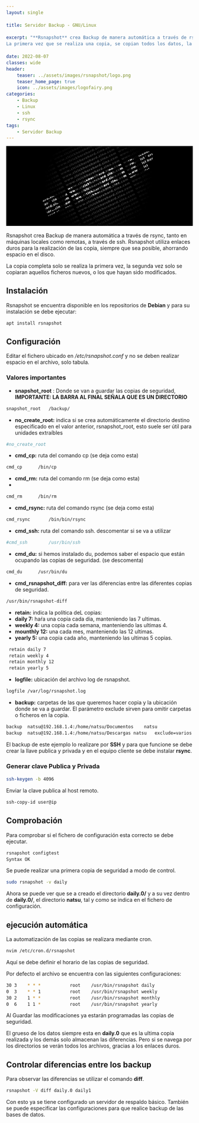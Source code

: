 ```yaml
---
layout: single

title: Servidor Backup - GNU/Linux

excerpt: "**Rsnapshot** crea Backup de manera automática a través de rsync, tanto en máquinas locales como remotas, a través de ssh. Rsnapshot utiliza enlaces duros para la realización de las copia, siempre que sea posible, ahorrando espacio en el disco.
La primera vez que se realiza una copia, se copian todos los datos, la segunda vez solo se copiaran aquellos ficheros nuevos, o los que hayan sido modificados."

date: 2022-08-07
classes: wide
header:
    teaser: ../assets/images/rsnapshot/logo.png
    teaser_home_page: true
    icon: ../assets/images/logofairy.png
categories:
    - Backup
    - Linux
    - ssh
    - rsync
tags:  
    - Servidor Backup
---
```



![](../assets/images/rsnapshot//wallpapers.png)

Rsnapshot crea Backup de manera automática a través de rsync, tanto en máquinas locales como remotas, a través de ssh. Rsnapshot utiliza enlaces duros para la realización de las copia, siempre que sea posible, ahorrando espacio en el disco.

La copia completa solo se realiza la primera vez, la segunda vez solo se copiaran aquellos ficheros nuevos, o los que hayan sido modificados.

## Instalación 

Rsnapshot se encuentra disponible en los repositorios de **Debian** y para su instalación se debe ejecutar:

```bash
apt install rsnapshot
```

## Configuración 

Editar el fichero ubicado en _/etc/rsnapshot.conf_ y no se deben realizar espacio en el archivo, solo tabula.

### Valores importantes

* **snapshot_root** : Donde se van a guardar las copias de seguridad, **IMPORTANTE: LA BARRA AL FINAL SEÑALA QUE ES UN DIRECTORIO**

```bash
snapshot_root   /backup/
```

* **no_create_root:** indica si se crea automáticamente el directorio destino especificado en el valor anterior, rsnapshot_root, esto suele ser útil para unidades extraíbles

```bash
#no_create_root
```

* **cmd_cp:** ruta del comando cp (se deja como esta)

```bash
cmd_cp		/bin/cp
```
* **cmd_rm:** ruta del comando rm (se deja como esta)
* 
```bash
cmd_rm		/bin/rm
```
* **cmd_rsync:** ruta del comando rsync (se deja como esta)

```bash
cmd_rsync		/bin/bin/rsync
```
* **cmd_ssh:** ruta del comando ssh. descomentar si se va a utilizar

```bash
#cmd_ssh		/usr/bin/ssh
```
* **cmd_du:** si hemos instalado du, podemos saber el espacio que están ocupando las copias de seguridad. (se descomenta)

```bash
cmd_du		/usr/bin/du
```
* **cmd_rsnapshot_diff:** para ver las diferencias entre las diferentes copias de seguridad.

```bash
/usr/bin/rsnapshot-diff
```
* **retain:** indica la política deL copias: 
 * **daily 7:** haŕa una copia cada dia, manteniendo las 7 ultimas.
 * **weekly 4:** una copia cada semana, manteniendo las ultimas 4.
 * **mounthly 12:** una cada mes, manteniendo las 12 ultimas.
 * **yearly 5:** una copia cada año, manteniendo las ultimas 5 copias.

```bash
 retain daily 7
 retain weekly 4
 retain monthly 12
 retain yearly 5
```
* **logfile:** ubicación del archivo log de rsnapshot.

```bash
logfile	/var/log/rsnapshot.log
```
* **backup:** carpetas de las que queremos hacer copia y la ubicación donde se va a guardar. El parámetro exclude sirven para omitir carpetas o ficheros en la copia.

```bash
backup  natsu@192.168.1.4:/home/natsu/Documentos	natsu
backup  natsu@192.168.1.4:/home/natsu/Descargas	natsu	exclude=varios
```
El backup de este ejemplo lo realizare por **SSH** y para que funcione se debe crear la llave publica y privada y en el equipo cliente se debe instalar **rsync**.

### Generar clave Publica y Privada

```bash
ssh-keygen -b 4096
```

Enviar la clave publica al host remoto.

```bash
ssh-copy-id user@ip
```

## Comprobación 

Para comprobar si el fichero de configuración esta correcto se debe ejecutar.

```bash
rsnapshot configtest
Syntax OK
```
Se puede realizar una primera copia de seguridad a modo de control.

```bash
sudo rsnapshot -v daily
```

Ahora se puede ver que se a creado el directorio **daily.0/** y a su vez dentro de **daily.0/**, el directorio **natsu**, tal y como se indica en el fichero de configuración.

## ejecución automática

La automatización de las copias se realizara mediante cron.

```bash
nvim /etc/cron.d/rsnapshot
```

Aquí se debe definir el horario de las copias de seguridad.

Por defecto el archivo se encuentra con las siguientes configuraciones:

```bash
30 3    * * *           root    /usr/bin/rsnapshot daily
0  3    * * 1           root    /usr/bin/rsnapshot weekly
30 2    1 * *           root    /usr/bin/rsnapshot monthly
0  6    1 1 *           root    /usr/bin/rsnapshot yearly
```

Al Guardar las modificaciones ya estarán programadas las copias de seguridad.

El grueso de los datos siempre esta en **daily.0** que es la ultima copia realizada y los demás solo almacenan las diferencias. Pero si se navega por los directorios se verán todos los archivos, gracias a los enlaces duros.

## Controlar diferencias entre los backup

Para observar las diferencias se utilizar el comando **diff**.

```bash
rsnapshot -V diff daily.0 daily1
```

Con esto ya se tiene configurado un servidor de respaldo básico. También se puede especificar las configuraciones para que realice backup de las bases de datos.
